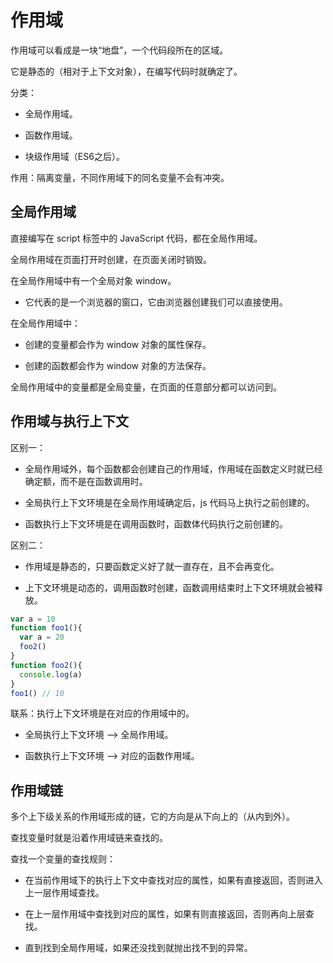 # 作用域

作用域可以看成是一块“地盘”，一个代码段所在的区域。

它是静态的（相对于上下文对象），在编写代码时就确定了。

分类：

- 全局作用域。

- 函数作用域。

- 块级作用域（ES6之后）。

作用：隔离变量，不同作用域下的同名变量不会有冲突。

## 全局作用域

直接编写在 script 标签中的 JavaScript 代码，都在全局作用域。

全局作用域在页面打开时创建，在页面关闭时销毁。

在全局作用域中有一个全局对象 window。

- 它代表的是一个浏览器的窗口，它由浏览器创建我们可以直接使用。

在全局作用域中：

- 创建的变量都会作为 window 对象的属性保存。

- 创建的函数都会作为 window 对象的方法保存。

全局作用域中的变量都是全局变量，在页面的任意部分都可以访问到。

## 作用域与执行上下文

区别一：

- 全局作用域外，每个函数都会创建自己的作用域，作用域在函数定义时就已经确定额，而不是在函数调用时。

- 全局执行上下文环境是在全局作用域确定后，js 代码马上执行之前创建的。

- 函数执行上下文环境是在调用函数时，函数体代码执行之前创建的。

区别二：

- 作用域是静态的，只要函数定义好了就一直存在，且不会再变化。

- 上下文环境是动态的，调用函数时创建，函数调用结束时上下文环境就会被释放。

```js
var a = 10
function foo1(){
  var a = 20
  foo2()
}
function foo2(){
  console.log(a)
}
foo1() // 10
```

联系：执行上下文环境是在对应的作用域中的。

- 全局执行上下文环境 --> 全局作用域。

- 函数执行上下文环境 --> 对应的函数作用域。

## 作用域链

多个上下级关系的作用域形成的链，它的方向是从下向上的（从内到外）。

查找变量时就是沿着作用域链来查找的。

查找一个变量的查找规则：

- 在当前作用域下的执行上下文中查找对应的属性，如果有直接返回，否则进入上一层作用域查找。

- 在上一层作用域中查找到对应的属性，如果有则直接返回，否则再向上层查找。

- 直到找到全局作用域，如果还没找到就抛出找不到的异常。
